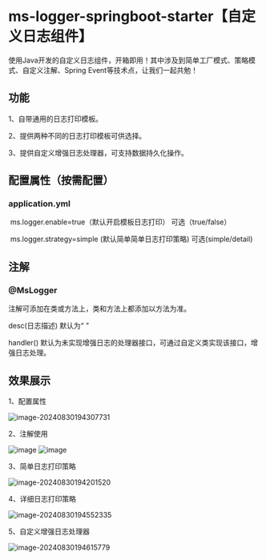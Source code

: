

#  ms-logger-springboot-starter【自定义日志组件】

使用Java开发的自定义日志组件，开箱即用！其中涉及到简单工厂模式、策略模式、自定义注解、Spring Event等技术点，让我们一起共勉！

## 功能

1、自带通用的日志打印模板。

2、提供两种不同的日志打印模板可供选择。

3、提供自定义增强日志处理器，可支持数据持久化操作。

## 配置属性（按需配置）

### application.yml

​	ms.logger.enable=true（默认开启模板日志打印） 可选（true/false）

​	ms.logger.strategy=simple (默认简单简单日志打印策略)   可选(simple/detail)

## 注解

### @MsLogger

注解可添加在类或方法上，类和方法上都添加以方法为准。

desc(日志描述) 默认为“ ”

handler() 默认为未实现增强日志的处理器接口，可通过自定义类实现该接口，增强日志处理。

## 效果展示

1、配置属性

![image-20240830194307731](https://github.com/user-attachments/assets/313e6922-763d-4bab-bb0f-3804beb951a6)

2、注解使用

![image](https://github.com/user-attachments/assets/1251bea5-2178-4cf8-8b23-bcebeb7efac4)
![image](https://github.com/user-attachments/assets/927e9f49-dd7d-4f46-b0d6-d7aaec4fa8e0)

3、简单日志打印策略

![image-20240830194201520](https://github.com/user-attachments/assets/f3b89e26-240e-47eb-8871-816a63e0cd50)

4、详细日志打印策略

![image-20240830194552335](https://github.com/user-attachments/assets/4aef1efc-a482-436f-b65b-d71cc22adc98)

5、自定义增强日志处理器

![image-20240830194615779](https://github.com/user-attachments/assets/5210e32d-67d7-487d-93b5-7de72d848ca5)

